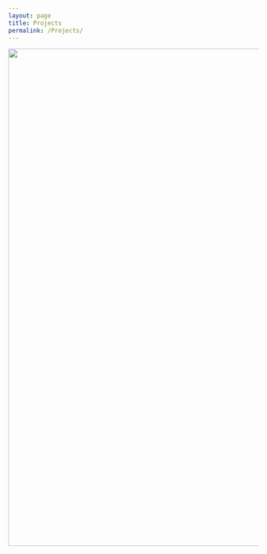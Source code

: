 ```yaml
---
layout: page
title: Projects
permalink: /Projects/
---
```



<img align="left" width="1000" height="1000" src="{{ site.url }}{{ site.baseurl }}/docs/assets/timeline.jpg" class="img-responsive" />


